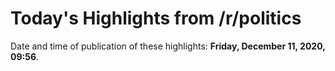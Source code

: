 # Today's Highlights from /r/politics

Date and time of publication of these highlights: **Friday, December 11, 2020, 09:56**.

